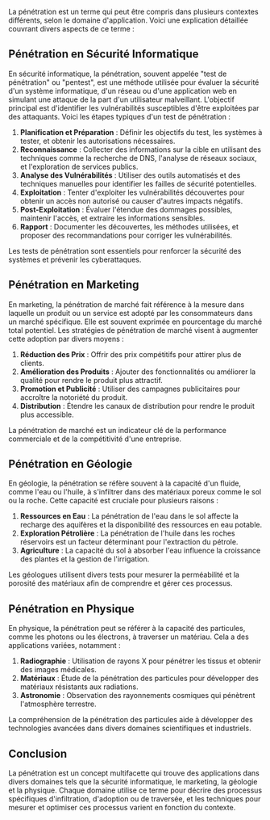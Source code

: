La pénétration est un terme qui peut être compris dans plusieurs contextes différents, selon le domaine d'application. Voici une explication détaillée couvrant divers aspects de ce terme :

## Pénétration en Sécurité Informatique

En sécurité informatique, la pénétration, souvent appelée "test de pénétration" ou "pentest", est une méthode utilisée pour évaluer la sécurité d'un système informatique, d'un réseau ou d'une application web en simulant une attaque de la part d'un utilisateur malveillant. L'objectif principal est d'identifier les vulnérabilités susceptibles d'être exploitées par des attaquants. Voici les étapes typiques d'un test de pénétration :

1. **Planification et Préparation** : Définir les objectifs du test, les systèmes à tester, et obtenir les autorisations nécessaires.
2. **Reconnaissance** : Collecter des informations sur la cible en utilisant des techniques comme la recherche de DNS, l'analyse de réseaux sociaux, et l'exploration de services publics.
3. **Analyse des Vulnérabilités** : Utiliser des outils automatisés et des techniques manuelles pour identifier les failles de sécurité potentielles.
4. **Exploitation** : Tenter d'exploiter les vulnérabilités découvertes pour obtenir un accès non autorisé ou causer d'autres impacts négatifs.
5. **Post-Exploitation** : Évaluer l'étendue des dommages possibles, maintenir l'accès, et extraire les informations sensibles.
6. **Rapport** : Documenter les découvertes, les méthodes utilisées, et proposer des recommandations pour corriger les vulnérabilités.

Les tests de pénétration sont essentiels pour renforcer la sécurité des systèmes et prévenir les cyberattaques.

## Pénétration en Marketing

En marketing, la pénétration de marché fait référence à la mesure dans laquelle un produit ou un service est adopté par les consommateurs dans un marché spécifique. Elle est souvent exprimée en pourcentage du marché total potentiel. Les stratégies de pénétration de marché visent à augmenter cette adoption par divers moyens :

1. **Réduction des Prix** : Offrir des prix compétitifs pour attirer plus de clients.
2. **Amélioration des Produits** : Ajouter des fonctionnalités ou améliorer la qualité pour rendre le produit plus attractif.
3. **Promotion et Publicité** : Utiliser des campagnes publicitaires pour accroître la notoriété du produit.
4. **Distribution** : Étendre les canaux de distribution pour rendre le produit plus accessible.

La pénétration de marché est un indicateur clé de la performance commerciale et de la compétitivité d'une entreprise.

## Pénétration en Géologie

En géologie, la pénétration se réfère souvent à la capacité d'un fluide, comme l'eau ou l'huile, à s'infiltrer dans des matériaux poreux comme le sol ou la roche. Cette capacité est cruciale pour plusieurs raisons :

1. **Ressources en Eau** : La pénétration de l'eau dans le sol affecte la recharge des aquifères et la disponibilité des ressources en eau potable.
2. **Exploration Pétrolière** : La pénétration de l'huile dans les roches réservoirs est un facteur déterminant pour l'extraction du pétrole.
3. **Agriculture** : La capacité du sol à absorber l'eau influence la croissance des plantes et la gestion de l'irrigation.

Les géologues utilisent divers tests pour mesurer la perméabilité et la porosité des matériaux afin de comprendre et gérer ces processus.

## Pénétration en Physique

En physique, la pénétration peut se référer à la capacité des particules, comme les photons ou les électrons, à traverser un matériau. Cela a des applications variées, notamment :

1. **Radiographie** : Utilisation de rayons X pour pénétrer les tissus et obtenir des images médicales.
2. **Matériaux** : Étude de la pénétration des particules pour développer des matériaux résistants aux radiations.
3. **Astronomie** : Observation des rayonnements cosmiques qui pénètrent l'atmosphère terrestre.

La compréhension de la pénétration des particules aide à développer des technologies avancées dans divers domaines scientifiques et industriels.

## Conclusion

La pénétration est un concept multifacette qui trouve des applications dans divers domaines tels que la sécurité informatique, le marketing, la géologie et la physique. Chaque domaine utilise ce terme pour décrire des processus spécifiques d'infiltration, d'adoption ou de traversée, et les techniques pour mesurer et optimiser ces processus varient en fonction du contexte.
